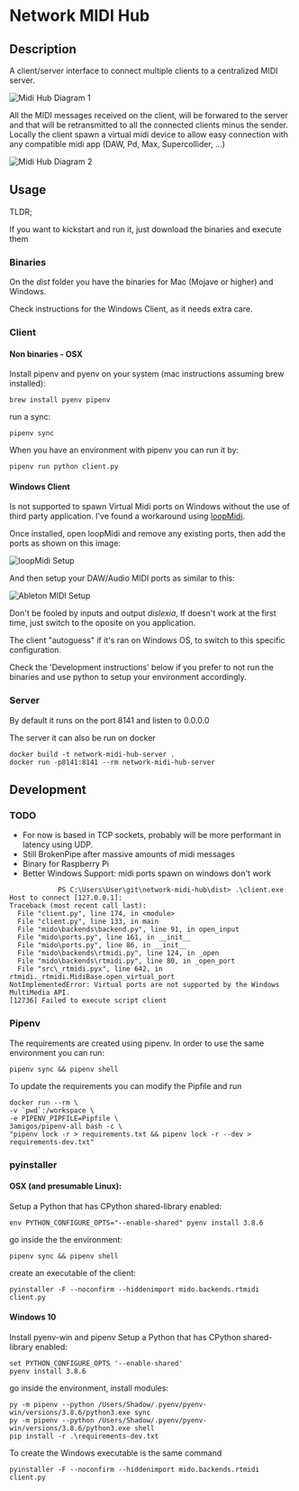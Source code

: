 # Network MIDI Hub

## Description
A client/server interface to connect multiple clients to a centralized MIDI server. 

![Midi Hub Diagram 1](midi-hub-diagram.jpg)

All the MIDI messages received on the client, will be forwared to the server and that will be retransmitted to all the connected clients minus the sender. Locally the client spawn a virtual midi device to allow easy connection with any compatible midi app (DAW, Pd, Max, Supercollider, ...)

![Midi Hub Diagram 2](midi-hub-diagram-2.jpg)

## Usage

TLDR;

If you want to kickstart and run it, just download the binaries and execute them

### Binaries

On the _dist_ folder you have the binaries for Mac (Mojave or higher) and Windows.

Check instructions for the Windows Client, as it needs extra care.

### Client

#### Non binaries - OSX
Install pipenv and pyenv on your system (mac instructions assuming brew installed):

```
brew install pyenv pipenv
```

run a sync:

```
pipenv sync
```

When you have an environment with pipenv you can run it by:

```
pipenv run python client.py
```

#### Windows Client
Is not supported to spawn Virtual Midi ports on Windows without the use of third party application. I've found a workaround using [loopMidi](http://www.tobias-erichsen.de/software/loopmidi.html).

Once installed, open loopMidi and remove any existing ports, then add the ports as shown on this image:

![loopMidi Setup](loopMidi-setup.jpg)

And then setup your DAW/Audio MIDI ports as similar to this:

![Ableton MIDI Setup](ableton-midi-setup.jpg)

Don't be fooled by inputs and output _dislexia_, If doesn't work at the first time, just switch to the oposite on you application.

The client "autoguess" if it's ran on Windows OS, to switch to this specific configuration.

Check the 'Development instructions' below if you prefer to not run the binaries and use python to setup your environment accordingly.


### Server

By default it runs on the port 8141 and listen to 0.0.0.0

The server it can also be run on docker

```
docker build -t network-midi-hub-server .
docker run -p8141:8141 --rm network-midi-hub-server

```

## Development

### TODO

- For now is based in TCP sockets, probably will be more performant in latency using UDP.
- Still BrokenPipe after massive amounts of midi messages
- Binary for Raspberry Pi
- Better Windows Support: midi ports spawn on windows don't work

```
			PS C:\Users\User\git\network-midi-hub\dist> .\client.exe
Host to connect [127.0.0.1]: 
Traceback (most recent call last):
  File "client.py", line 174, in <module>
  File "client.py", line 133, in main
  File "mido\backends\backend.py", line 91, in open_input
  File "mido\ports.py", line 161, in __init__
  File "mido\ports.py", line 86, in __init__
  File "mido\backends\rtmidi.py", line 124, in _open
  File "mido\backends\rtmidi.py", line 80, in _open_port
  File "src\_rtmidi.pyx", line 642, in rtmidi._rtmidi.MidiBase.open_virtual_port
NotImplementedError: Virtual ports are not supported by the Windows MultiMedia API.
[12736] Failed to execute script client
```

### Pipenv

The requirements are created using pipenv. In order to use the same environment you can run:

```
pipenv sync && pipenv shell
```

To update the requirements you can modify the Pipfile and run

```
docker run --rm \
-v `pwd`:/workspace \
-e PIPENV_PIPFILE=Pipfile \
3amigos/pipenv-all bash -c \
"pipenv lock -r > requirements.txt && pipenv lock -r --dev > requirements-dev.txt"
```

### pyinstaller

#### OSX (and presumable Linux):

Setup a Python that has CPython shared-library enabled:

```
env PYTHON_CONFIGURE_OPTS="--enable-shared" pyenv install 3.8.6
```

go inside the the environment:
```
pipenv sync && pipenv shell
```

create an executable of the client:
```
pyinstaller -F --noconfirm --hiddenimport mido.backends.rtmidi client.py
```

#### Windows 10

Install pyenv-win and pipenv
Setup a Python that has CPython shared-library enabled:
```
set PYTHON_CONFIGURE_OPTS '--enable-shared'
pyenv install 3.8.6
```

go inside the environment, install modules:
```
py -m pipenv --python /Users/Shadow/.pyenv/pyenv-win/versions/3.8.6/python3.exe sync
py -m pipenv --python /Users/Shadow/.pyenv/pyenv-win/versions/3.8.6/python3.exe shell
pip install -r .\requirements-dev.txt
```

To create the Windows executable is the same command

```
pyinstaller -F --noconfirm --hiddenimport mido.backends.rtmidi client.py
```

